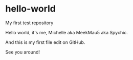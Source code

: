 # hello-world
My first test repository

Hello world, it's me, Michelle aka MeekMau5 aka Spychic.

And this is my first file edit on GitHub.

See you around!
